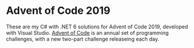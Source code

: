 # Advent of Code 2019 #
These are my C# with .NET 6 solutions for Advent of Code 2019, developed with Visual Studio. [Advent of Code](https://adventofcode.com/ "Advent of Code") is an annual set of programming challenges, with a new two-part challenge releaseing each day. 